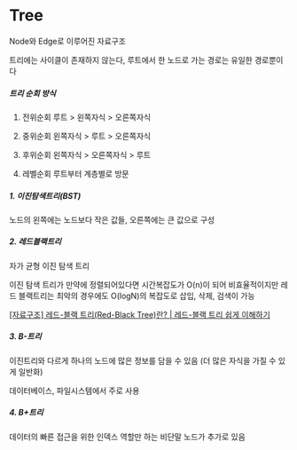 # Tree

Node와 Edge로 이루어진 자료구조

트리에는 사이클이 존재하지 않는다, 루트에서 한 노드로 가는 경로는 유일한 경로뿐이다

##### 트리 순회 방식

1. 전위순회
   루트 > 왼쪽자식 > 오른쪽자식

2. 중위순회
   왼쪽자식 > 루트 > 오른쪽자식

3. 후위순회
   왼쪽자식 > 오른쪽자식 > 루트

4. 레벨순회
   루트부터 계층별로 방문

##### 1. 이진탐색트리(BST)

노드의 왼쪽에는 노드보다 작은 값들, 오른쪽에는 큰 값으로 구성

##### 2. 레드블랙트리

자가 균형 이진 탐색 트리

이진 탐색 트리가 만약에 정렬되어있다면 시간복잡도가 O(n)이 되어 비효율적이지만 레드 블랙트리는 최악의 경우에도 O(logN)의 복잡도로 삽입, 삭제, 검색이 가능

[[자료구조] 레드-블랙 트리(Red-Black Tree)란? | 레드-블랙 트리 쉽게 이해하기](https://code-lab1.tistory.com/62)

##### 3. B-트리

이진트리와 다르게 하나의 노드에 많은 정보를 담을 수 있음 (더 많은 자식을 가질 수 있게 일반화)

데이터베이스, 파일시스템에서 주로 사용

##### 4. B+트리

데이터의 빠른 접근을 위한 인덱스 역할만 하는 비단말 노드가 추가로 있음
